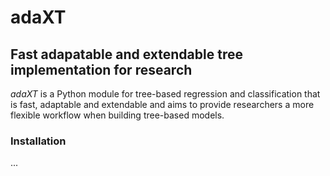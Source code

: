 # adaXT
## Fast adapatable and extendable tree implementation for research

*adaXT* is a Python module for tree-based regression and classification that is fast, adaptable and extendable and aims to provide researchers a more flexible workflow when building tree-based models.

### Installation
... 
